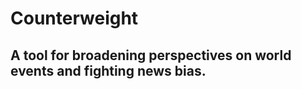 # Counterweight
## A tool for broadening perspectives on world events and fighting news bias.

### 
